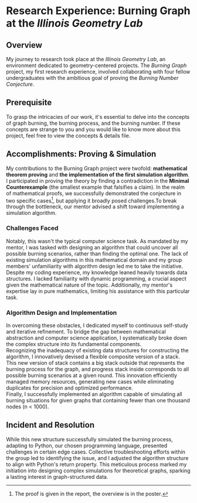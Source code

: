 # Research Experience: Burning Graph at the *Illinois Geometry Lab*
## Overview
My journey to research took place at the *Illinois Geometry Lab*, an environment dedicated to geometry-centered projects. The *Burning Graph* project, my first research experience, involved collaborating with four fellow undergraduates with the ambitious goal of proving the *Burning Number Conjecture*.
## Prerequisite
To grasp the intricacies of our work, it's essential to delve into the concepts of graph burning, the burning process, and the burning number. If these concepts are strange to you and you would like to know more about this project, feel free to view the concepts & details file.
## Accomplishments: Proving & Simulation
My contributions to the Burning Graph project were twofold: **mathematical theorem proving** and **the implementation of the first simulation algorithm**.
I participated in proving the theory by finding a contradiction in the **Minimal Counterexample** (the smallest example that falsifies a claim). In the realm of mathematical proofs, we successfully demonstrated the conjecture in two specific cases[^1], but applying it broadly posed challenges.To break through the bottleneck, our mentor advised a shift toward implementing a simulation algorithm.
### Challenges Faced
Notably, this wasn't the typical computer science task. As mandated by my mentor, I was tasked with designing an algorithm that could uncover all possible burning scenarios, rather than finding the optimal one. The lack of existing simulation algorithms in this mathematical domain and my group members' unfamiliarity with algorithm design led me to take the initiative. Despite my coding experience, my knowledge leaned heavily towards data structures. I lacked familiarity with dynamic programming, a crucial aspect given the mathematical nature of the topic. Additionally, my mentor's expertise lay in pure mathematics, limiting his assistance with this particular task. 
### Algorithm Design and Implementation
In overcoming these obstacles, I dedicated myself to continuous self-study and iterative refinement. To bridge the gap between mathematical abstraction and computer science application, I systematically broke down the complex structure into its fundamental components. \
Recognizing the inadequacy of existing data structures for constructing the algorithm, I innovatively devised a flexible composite version of a stack. This new version of stack contains a big stack outside that represents the burning process for the graph, and progress stack inside corresponds to all possible burning scenarios at a given round. This innovation efficiently managed memory resources, generating new cases while eliminating duplicates for precision and optimized performance. \
Finally, I successfully implemented an algorithm capable of simulating all burning situations for given graphs that containing fewer than one thousand nodes (n < 1000).

## Incident and Resolution
While this new structure successfully simulated the burning process, adapting to Python, our chosen programming language, presented challenges in certain edge cases. Collective troubleshooting efforts within the group led to identifying the issue, and I adjusted the algorithm structure to align with Python's return property. This meticulous process marked my initiation into designing complex simulations for theoretical graphs, sparking a lasting interest in graph-structured data.

[^1]: The proof is given in the report, the overview is in the poster.

